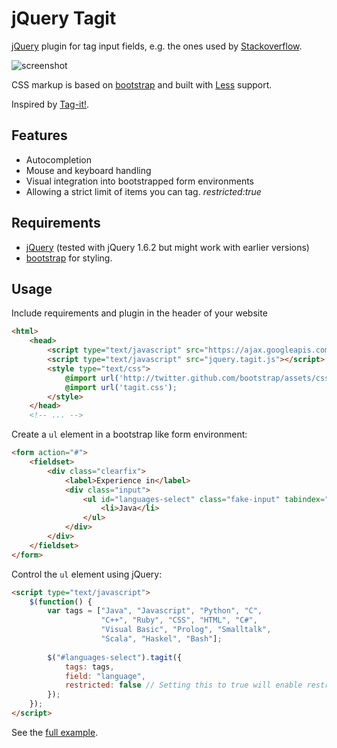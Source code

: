 jQuery Tagit
============

[jQuery](http://jquery.com/) plugin for tag input fields, e.g. the 
ones used by [Stackoverflow](http://stackoverflow.com/).

![screenshot](https://github.com/Nikku/jquery-tagit/raw/master/docs/sample.jpg)

CSS markup is based on [bootstrap](http://twitter.github.com/bootstrap/) and built with [Less](http://lesscss.org/) support.

Inspired by [Tag-it!](http://aehlke.github.com/tag-it/).

Features
--------

* Autocompletion
* Mouse and keyboard handling
* Visual integration into bootstrapped form environments
* Allowing a strict limit of items you can tag. *restricted:true*

Requirements
------------

* [jQuery](http://jquery.com/) (tested with jQuery 1.6.2 but might work with earlier versions)
* [bootstrap](http://twitter.github.com/bootstrap/) for styling.

Usage
-----

Include requirements and plugin in the header of your website

```html
<html>
    <head>
        <script type="text/javascript" src="https://ajax.googleapis.com/ajax/libs/jquery/1.6.2/jquery.min.js"></script>
        <script type="text/javascript" src="jquery.tagit.js"></script>
        <style type="text/css">
            @import url('http://twitter.github.com/bootstrap/assets/css/bootstrap-1.1.1.min.css');
            @import url('tagit.css');
        </style>
    </head>
    <!-- ... -->
```

Create a `ul` element in a bootstrap like form environment:

```html
<form action="#">
    <fieldset>
        <div class="clearfix">
            <label>Experience in</label>
            <div class="input">
                <ul id="languages-select" class="fake-input" tabindex="1">
                    <li>Java</li>
                </ul>
            </div>
        </div>
    </fieldset>
</form>
```

Control the `ul` element using jQuery:

```html
<script type="text/javascript">
    $(function() {
        var tags = ["Java", "Javascript", "Python", "C", 
                    "C++", "Ruby", "CSS", "HTML", "C#", 
                    "Visual Basic", "Prolog", "Smalltalk", 
                    "Scala", "Haskel", "Bash"];
    
        $("#languages-select").tagit({
            tags: tags,
            field: "language",
            restricted: false // Setting this to true will enable restricting of the tags to the previous tag field.
        });
    });
</script>
```

See the [full example](https://github.com/Nikku/jquery-tagit/raw/master/example/example1.html).
